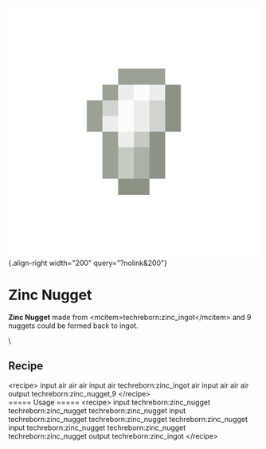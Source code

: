 ![zinc_nugget.png](/media/mods/techreborn/zinc_nugget.png){.align-right width="200" query="?nolink&200"}

# Zinc Nugget

**Zinc Nugget** made from \<mcitem\>techreborn:zinc_ingot\</mcitem\> and 9 nuggets could be formed back to ingot.

\

## Recipe

\<recipe\> input air air air input air techreborn:zinc_ingot air input air air air output techreborn:zinc_nugget,9 \</recipe\>\
===== Usage ===== \<recipe\> input techreborn:zinc_nugget techreborn:zinc_nugget techreborn:zinc_nugget input techreborn:zinc_nugget techreborn:zinc_nugget techreborn:zinc_nugget input techreborn:zinc_nugget techreborn:zinc_nugget techreborn:zinc_nugget output techreborn:zinc_ingot \</recipe\>
